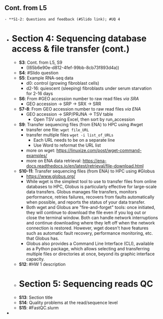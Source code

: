 ## Cont. from L5
	- **S1-2: Questions and feedback (#Slido link); #UQ 4
- # Section 4: Sequencing database access & file transfer (cont.)
	- **S3**: Cont. from L5, S9
		- ((65b6e90e-d812-4fef-99bb-8cb73f893d4a))
	- **S4**: #Slido question
	- **S5**: Example RNA-seq data
		- d0: control (growing fibroblast cells)
		- d2-16: quiescent (sleeping) fibroblasts under serum starvation for 2-16 days
	- **S6**: From #GEO accession number to raw read files *via SRA*
		- GEO accession -> SRP -> SRX -> SRR
	- **S7-8**: From GEO accession number to raw read files *via ENA*
		- GEO accession -> SRP/PRJNA -> TSV table
			- Open TSV using Excel, then sort by run_accession
	- **S9**: Transfer sequencing files (from ENA) to HPC using #wget
		- transfer one file: `wget file_URL`
		- transfer multiple files `wget -i list_of_URLs`
			- Each URL needs to be on a separate line
			- Use Word to reformat the URL list
		- more on wget: https://linuxize.com/post/wget-command-examples/
		- more on ENA data retrieval: https://ena-docs.readthedocs.io/en/latest/retrieval/file-download.html
	- **S10-11**: Transfer sequencing files (from ENA) to HPC using #Globus
		- https://www.globus.org/
		- While wget is the simplest tool to use to transfer files from online databases to HPC, Globus is particularly effective for large-scale data transfers. Globus manages file transfers, monitors performance, retries failures, recovers from faults automatically when possible, and reports the status of your data transfer.
		- Both wget and Globus are "fire-and-forget" tools: once initiated, they will continue to download the file even if you log out or close the terminal window. Both can handle network interruptions and continue downloading where they left off when the network connection is restored. However, wget doesn't have features such as automatic fault recovery, performance monitoring, etc. that Globus has.
		- Globus also provides a Command Line Interface (CLI), available as a Python package, which allows selecting and transferring multiple files or directories at once, beyond its graphic interface capacity.
	- **S12**: #HW 1 description
	- # Section 5: Sequencing reads QC
	- **S13**: Section title
	- **S14**: Quality problems at the read/sequence level
	- **S15**: #FastQC.slurm
-